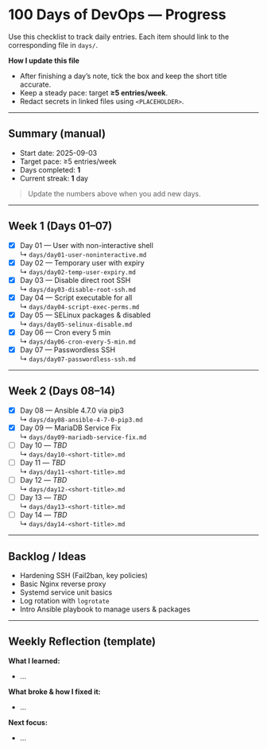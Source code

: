 # 100 Days of DevOps — Progress

Use this checklist to track daily entries. Each item should link to the corresponding file in `days/`.

**How I update this file**
- After finishing a day’s note, tick the box and keep the short title accurate.
- Keep a steady pace: target **≥5 entries/week**.
- Redact secrets in linked files using `<PLACEHOLDER>`.

---

## Summary (manual)
- Start date: 2025-09-03
- Target pace: ≥5 entries/week
- Days completed: **1**
- Current streak: **1** day

> Update the numbers above when you add new days.

---

## Week 1 (Days 01–07)

- [x] Day 01 — User with non-interactive shell  
  ↳ `days/day01-user-noninteractive.md`
- [x] Day 02 — Temporary user with expiry  
  ↳ `days/day02-temp-user-expiry.md`
- [x] Day 03 — Disable direct root SSH  
  ↳ `days/day03-disable-root-ssh.md`
- [x] Day 04 — Script executable for all  
  ↳ `days/day04-script-exec-perms.md`
- [x] Day 05 — SELinux packages & disabled  
  ↳ `days/day05-selinux-disable.md`
- [x] Day 06 — Cron every 5 min  
  ↳ `days/day06-cron-every-5-min.md`
- [x] Day 07 — Passwordless SSH  
  ↳ `days/day07-passwordless-ssh.md`

---

## Week 2 (Days 08–14)

- [x] Day 08 — Ansible 4.7.0 via pip3  
  ↳ `days/day08-ansible-4-7-0-pip3.md`
- [x] Day 09 — MariaDB Service Fix  
  ↳ `days/day09-mariadb-service-fix.md`
- [ ] Day 10 — _TBD_  
  ↳ `days/day10-<short-title>.md`
- [ ] Day 11 — _TBD_  
  ↳ `days/day11-<short-title>.md`
- [ ] Day 12 — _TBD_  
  ↳ `days/day12-<short-title>.md`
- [ ] Day 13 — _TBD_  
  ↳ `days/day13-<short-title>.md`
- [ ] Day 14 — _TBD_  
  ↳ `days/day14-<short-title>.md`

---

## Backlog / Ideas
- Hardening SSH (Fail2ban, key policies)
- Basic Nginx reverse proxy
- Systemd service unit basics
- Log rotation with `logrotate`
- Intro Ansible playbook to manage users & packages

---

## Weekly Reflection (template)
**What I learned:**  
- …

**What broke & how I fixed it:**  
- …

**Next focus:**  
- …

